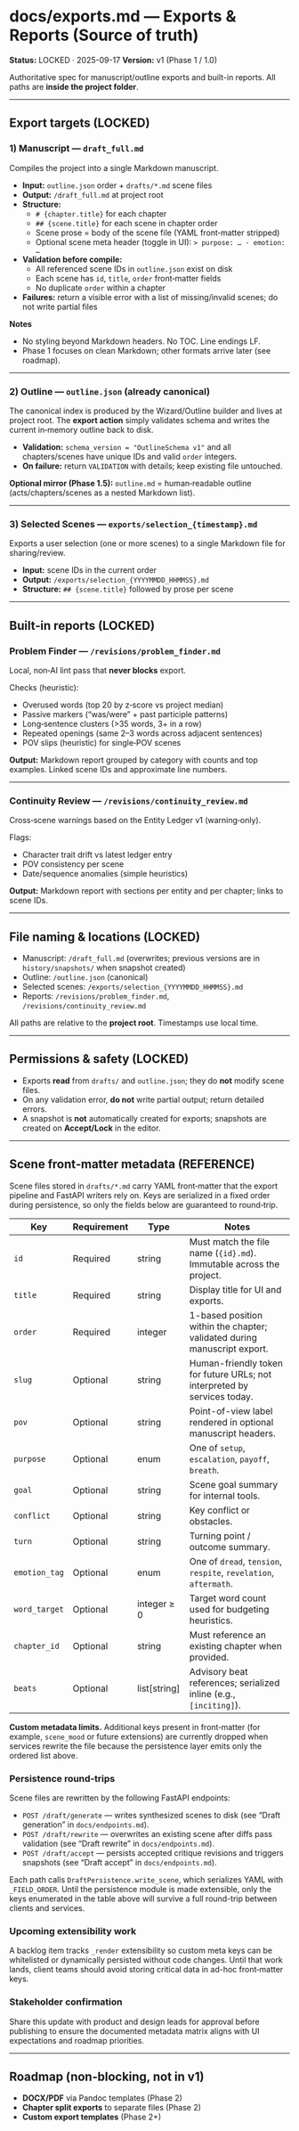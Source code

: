 # docs/exports.md — Exports & Reports (Source of truth)
**Status:** LOCKED · 2025-09-17
**Version:** v1 (Phase 1 / 1.0)

Authoritative spec for manuscript/outline exports and built-in reports. All paths are **inside the project folder**.

---

## Export targets (LOCKED)

### 1) Manuscript — `draft_full.md`
Compiles the project into a single Markdown manuscript.

- **Input:** `outline.json` order + `drafts/*.md` scene files
- **Output:** `/draft_full.md` at project root
- **Structure:**
  - `# {chapter.title}` for each chapter
  - `## {scene.title}` for each scene in chapter order
  - Scene prose = body of the scene file (YAML front‑matter stripped)
  - Optional scene meta header (toggle in UI): `> purpose: … · emotion: …`
- **Validation before compile:**
  - All referenced scene IDs in `outline.json` exist on disk
  - Each scene has `id`, `title`, `order` front‑matter fields
  - No duplicate `order` within a chapter
- **Failures:** return a visible error with a list of missing/invalid scenes; do not write partial files

**Notes**
- No styling beyond Markdown headers. No TOC. Line endings LF.
- Phase 1 focuses on clean Markdown; other formats arrive later (see roadmap).

---

### 2) Outline — `outline.json` (already canonical)
The canonical index is produced by the Wizard/Outline builder and lives at project root. The **export action** simply validates
schema and writes the current in‑memory outline back to disk.

- **Validation:** `schema_version = "OutlineSchema v1"` and all chapters/scenes have unique IDs and valid `order` integers.
- **On failure:** return `VALIDATION` with details; keep existing file untouched.

**Optional mirror (Phase 1.5):** `outline.md` = human‑readable outline (acts/chapters/scenes as a nested Markdown list).

---

### 3) Selected Scenes — `exports/selection_{timestamp}.md`
Exports a user selection (one or more scenes) to a single Markdown file for sharing/review.

- **Input:** scene IDs in the current order
- **Output:** `/exports/selection_{YYYYMMDD_HHMMSS}.md`
- **Structure:** `## {scene.title}` followed by prose per scene

---

## Built‑in reports (LOCKED)

### Problem Finder — `/revisions/problem_finder.md`
Local, non‑AI lint pass that **never blocks** export.

Checks (heuristic):
- Overused words (top 20 by z‑score vs project median)
- Passive markers (“was/were” + past participle patterns)
- Long‑sentence clusters (>35 words, 3+ in a row)
- Repeated openings (same 2–3 words across adjacent sentences)
- POV slips (heuristic) for single‑POV scenes

**Output:** Markdown report grouped by category with counts and top examples. Linked scene IDs and approximate line numbers.

---

### Continuity Review — `/revisions/continuity_review.md`
Cross‑scene warnings based on the Entity Ledger v1 (warning‑only).

Flags:
- Character trait drift vs latest ledger entry
- POV consistency per scene
- Date/sequence anomalies (simple heuristics)

**Output:** Markdown report with sections per entity and per chapter; links to scene IDs.

---

## File naming & locations (LOCKED)
- Manuscript: `/draft_full.md` (overwrites; previous versions are in `history/snapshots/` when snapshot created)
- Outline: `/outline.json` (canonical)
- Selected scenes: `/exports/selection_{YYYYMMDD_HHMMSS}.md`
- Reports: `/revisions/problem_finder.md`, `/revisions/continuity_review.md`

All paths are relative to the **project root**. Timestamps use local time.

---

## Permissions & safety (LOCKED)
- Exports **read** from `drafts/` and `outline.json`; they do **not** modify scene files.
- On any validation error, **do not** write partial output; return detailed errors.
- A snapshot is **not** automatically created for exports; snapshots are created on **Accept/Lock** in the editor.

---

## Scene front‑matter metadata (REFERENCE)
Scene files stored in `drafts/*.md` carry YAML front‑matter that the export pipeline and FastAPI writers rely on. Keys are
serialized in a fixed order during persistence, so only the fields below are guaranteed to round‑trip.

| Key | Requirement | Type | Notes |
| --- | --- | --- | --- |
| `id` | Required | string | Must match the file name (`{id}.md`). Immutable across the project. |
| `title` | Required | string | Display title for UI and exports. |
| `order` | Required | integer | 1-based position within the chapter; validated during manuscript export. |
| `slug` | Optional | string | Human-friendly token for future URLs; not interpreted by services today. |
| `pov` | Optional | string | Point-of-view label rendered in optional manuscript headers. |
| `purpose` | Optional | enum | One of `setup`, `escalation`, `payoff`, `breath`. |
| `goal` | Optional | string | Scene goal summary for internal tools. |
| `conflict` | Optional | string | Key conflict or obstacles. |
| `turn` | Optional | string | Turning point / outcome summary. |
| `emotion_tag` | Optional | enum | One of `dread`, `tension`, `respite`, `revelation`, `aftermath`. |
| `word_target` | Optional | integer ≥ 0 | Target word count used for budgeting heuristics. |
| `chapter_id` | Optional | string | Must reference an existing chapter when provided. |
| `beats` | Optional | list[string] | Advisory beat references; serialized inline (e.g., `[inciting]`). |

**Custom metadata limits.** Additional keys present in front‑matter (for example, `scene_mood` or future extensions) are currently
dropped when services rewrite the file because the persistence layer emits only the ordered list above.

### Persistence round‑trips
Scene files are rewritten by the following FastAPI endpoints:

- `POST /draft/generate` — writes synthesized scenes to disk (see “Draft generation” in `docs/endpoints.md`).
- `POST /draft/rewrite` — overwrites an existing scene after diffs pass validation (see “Draft rewrite” in `docs/endpoints.md`).
- `POST /draft/accept` — persists accepted critique revisions and triggers snapshots (see “Draft accept” in `docs/endpoints.md`).

Each path calls `DraftPersistence.write_scene`, which serializes YAML with `_FIELD_ORDER`. Until the persistence module is made
extensible, only the keys enumerated in the table above will survive a full round-trip between clients and services.

### Upcoming extensibility work
A backlog item tracks `_render` extensibility so custom meta keys can be whitelisted or dynamically persisted without code
changes. Until that work lands, client teams should avoid storing critical data in ad-hoc front‑matter keys.

### Stakeholder confirmation
Share this update with product and design leads for approval before publishing to ensure the documented metadata matrix aligns
with UI expectations and roadmap priorities.

---

## Roadmap (non‑blocking, not in v1)
- **DOCX/PDF** via Pandoc templates (Phase 2)
- **Chapter split exports** to separate files (Phase 2)
- **Custom export templates** (Phase 2+)
